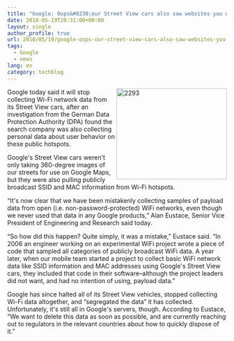 ```yaml
---
title: "Google: Oops&#8230;our Street View cars also saw websites you were visiting"
date: 2010-05-19T20:31:00+00:00
layout: single
author_profile: true
url: 2010/05/19/google-oops-our-street-view-cars-also-saw-websites-you-were-visiting/
tags:
  - Google
  - news
lang: en
category: techblog
---
```

[<img title="2293" border="0" alt="2293" align="right" src="http://lh5.ggpht.com/_vaUVXcmC3OI/S_RDo50Nk-I/AAAAAAAACQE/UUJVCOgelms/2293_thumb%5B1%5D.jpg?imgmax=800" width="253" height="209" />](http://lh3.ggpht.com/_vaUVXcmC3OI/S_RDmcpF9WI/AAAAAAAACQA/08XMLLC77oY/s1600-h/2293%5B3%5D.jpg) Google today said it will stop collecting Wi-Fi network data from its Street View cars, after an investigation from the German Data Protection Authority (DPA) found the search company was also collecting personal data about user behavior on these public hotspots. 

Google's Street View cars weren't only taking 360-degree images of our streets for use on Google Maps, but they were also pulling publicly broadcast SSID and MAC information from Wi-Fi hotspots. 

&#8220;It's now clear that we have been mistakenly collecting samples of payload data from open (i.e. non-password-protected) WiFi networks, even though we never used that data in any Google products,&#8221; Alan Eustace, Senior Vice President of Engineering and Research said today. 

&#8220;So how did this happen? Quite simply, it was a mistake,&#8221; Eustace said. &#8220;In 2006 an engineer working on an experimental WiFi project wrote a piece of code that sampled all categories of publicly broadcast WiFi data. A year later, when our mobile team started a project to collect basic WiFi network data like SSID information and MAC addresses using Google's Street View cars, they included that code in their software&#8211;although the project leaders did not want, and had no intention of using, payload data.&#8221; 

Google has since halted all of its Street View vehicles, stopped collecting Wi-Fi data altogether, and &#8220;segregated the data&#8221; it has collected. Unfortunately, it's still all in Google's servers, though. According to Eustace, &#8220;We want to delete this data as soon as possible, and are currently reaching out to regulators in the relevant countries about how to quickly dispose of it.&#8221;